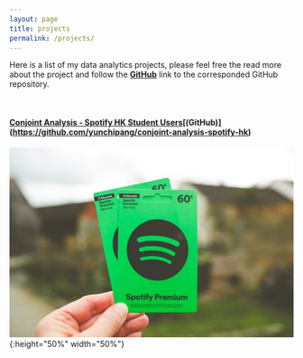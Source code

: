 ```yaml
---
layout: page
title: projects
permalink: /projects/
---
```

Here is a list of my data analytics projects, please feel free the read more about the project and follow the **[GitHub](https://github.com/yunchipang)** link to the corresponded GitHub repository.

<br/>

#### **[Conjoint Analysis - Spotify HK Student Users](https://yunchupang.github.io/conjoint-analysis-spotify-hk.html)[(GitHub)]**(https://github.com/yunchipang/conjoint-analysis-spotify-hk)
![spotify premium pic](/assets/images/markus-spiske-oP252BBynbs-unsplash.jpg){:height="50%" width="50%"}


